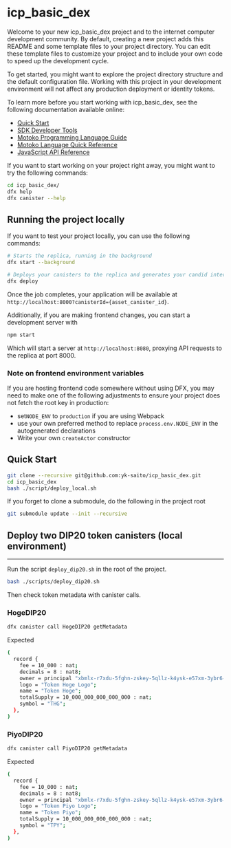 # icp_basic_dex

Welcome to your new icp_basic_dex project and to the internet computer development community. By default, creating a new project adds this README and some template files to your project directory. You can edit these template files to customize your project and to include your own code to speed up the development cycle.

To get started, you might want to explore the project directory structure and the default configuration file. Working with this project in your development environment will not affect any production deployment or identity tokens.

To learn more before you start working with icp_basic_dex, see the following documentation available online:

- [Quick Start](https://sdk.dfinity.org/docs/quickstart/quickstart-intro.html)
- [SDK Developer Tools](https://sdk.dfinity.org/docs/developers-guide/sdk-guide.html)
- [Motoko Programming Language Guide](https://sdk.dfinity.org/docs/language-guide/motoko.html)
- [Motoko Language Quick Reference](https://sdk.dfinity.org/docs/language-guide/language-manual.html)
- [JavaScript API Reference](https://erxue-5aaaa-aaaab-qaagq-cai.raw.ic0.app)

If you want to start working on your project right away, you might want to try the following commands:

```bash
cd icp_basic_dex/
dfx help
dfx canister --help
```

## Running the project locally

If you want to test your project locally, you can use the following commands:

```bash
# Starts the replica, running in the background
dfx start --background

# Deploys your canisters to the replica and generates your candid interface
dfx deploy
```

Once the job completes, your application will be available at `http://localhost:8000?canisterId={asset_canister_id}`.

Additionally, if you are making frontend changes, you can start a development server with

```bash
npm start
```

Which will start a server at `http://localhost:8080`, proxying API requests to the replica at port 8000.

### Note on frontend environment variables

If you are hosting frontend code somewhere without using DFX, you may need to make one of the following adjustments to ensure your project does not fetch the root key in production:

- set`NODE_ENV` to `production` if you are using Webpack
- use your own preferred method to replace `process.env.NODE_ENV` in the autogenerated declarations
- Write your own `createActor` constructor

## Quick Start
```bash
git clone --recursive git@github.com:yk-saito/icp_basic_dex.git
cd icp_basic_dex
bash ./script/deploy_local.sh
```

If you forget to clone a submodule, do the following in the project root
```bash
git submodule update --init --recursive
```

## Deploy two DIP20 token canisters (local environment)

---

Run the script `deploy_dip20.sh` in the root of the project.

```bash
bash ./scripts/deploy_dip20.sh
```

Then check token metadata with canister calls.

### HogeDIP20

```bash
dfx canister call HogeDIP20 getMetadata
```

Expected

```bash
(
  record {
    fee = 10_000 : nat;
    decimals = 8 : nat8;
    owner = principal "xbmlx-r7xdu-5fghn-zskey-5qllz-k4ysk-e57xm-3ybr6-ope4j-juuej-aqe";
    logo = "Token Hoge Logo";
    name = "Token Hoge";
    totalSupply = 10_000_000_000_000_000 : nat;
    symbol = "THG";
  },
)
```

### PiyoDIP20

```bash
dfx canister call PiyoDIP20 getMetadata
```

Expected

```bash
(
  record {
    fee = 10_000 : nat;
    decimals = 8 : nat8;
    owner = principal "xbmlx-r7xdu-5fghn-zskey-5qllz-k4ysk-e57xm-3ybr6-ope4j-juuej-aqe";
    logo = "Token Piyo Logo";
    name = "Token Piyo";
    totalSupply = 10_000_000_000_000_000 : nat;
    symbol = "TPY";
  },
)
```
